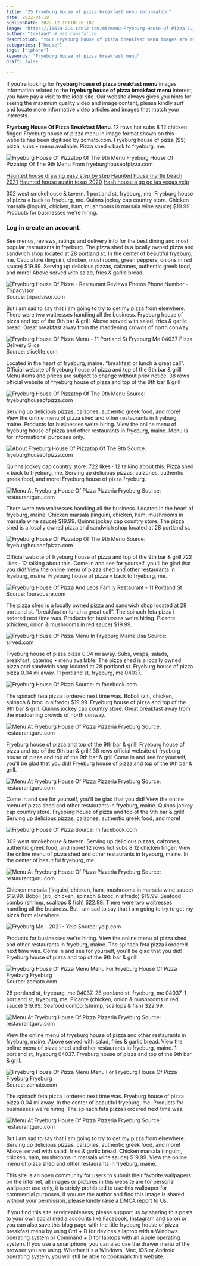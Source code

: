 ```yaml
---
title: "25 Fryeburg house of pizza breakfast menu information"
date: 2022-01-19
publishDate: 2022-12-10T10:26:10Z
image: "https://10619-2.s.cdn12.com/m5/menu-Fryeburg-House-Of-Pizza-1.jpg"
author: "Ireland" # use capitalize
description: "Your Fryeburg house of pizza breakfast menu images are ready in this website. Fryeburg house of pizza breakfast menu are a topic that is being searched for and liked by netizens today. You can Get the Fryeburg house of pizza breakfast menu files here. Download all royalty-free photos and vectors."
categories: ["house"]
tags: ["iphone"]
keywords: "Fryeburg house of pizza breakfast menu"
draft: false

---
```


If you're looking for **fryeburg house of pizza breakfast menu** images information related to the **fryeburg house of pizza breakfast menu** interest, you have pay a visit to the ideal  site.  Our website always  gives you  hints  for seeing  the maximum  quality video and image  content, please kindly surf and locate more informative video articles and images  that match your interests.

**Fryeburg House Of Pizza Breakfast Menu**. 12 rows hot subs 8 12 chicken finger: Fryeburg house of pizza menu in image format shown on this website has been digitised by zomato.com. Fryeburg house of pizza ($$) pizza, subs • menu available. Pizza shed « back to fryeburg, me.

![Fryeburg House Of Pizzatop Of The 9th Menu](https://fryeburghouseofpizza.com/images/logo-social.jpg "Fryeburg House Of Pizzatop Of The 9th Menu")
Fryeburg House Of Pizzatop Of The 9th Menu From fryeburghouseofpizza.com

[Haunted house drawing easy step by step](/haunted-house-drawing-easy-step-by-step/)
[Haunted house myrtle beach 2021](/haunted-house-myrtle-beach-2021/)
[Haunted house austin texas 2020](/haunted-house-austin-texas-2020/)
[Hash house a go go las vegas yelp](/hash-house-a-go-go-las-vegas-yelp/)

302 west smokehouse &amp; tavern. 1 portland st, fryeburg, me. Fryeburg house of pizza « back to fryeburg, me. Quinns jockey cap country store. Chicken marsala (linguini, chicken, ham, mushrooms in marsala wine sauce) $19.99. Products for businesses we&#039;re hiring.

### Log in create an account.

See menus, reviews, ratings and delivery info for the best dining and most popular restaurants in fryeburg. The pizza shed is a locally owned pizza and sandwich shop located at 28 portland st. In the center of beautiful fryeburg, me. Cacciatore (linguini, chicken, mushrooms, green peppers, onions in red sauce) $19.99. Serving up delicious pizzas, calzones, authentic greek food, and more! Above served with salad, fries &amp; garlic bread.


![Fryeburg House Of Pizza - Restaurant Reviews Photos Phone Number - Tripadvisor](https://media-cdn.tripadvisor.com/media/photo-s/0c/e3/21/96/fryeburg-house-of-pizza.jpg "Fryeburg House Of Pizza - Restaurant Reviews Photos Phone Number - Tripadvisor")
Source: tripadvisor.com

But i am sad to say that i am going to try to get my pizza from elsewhere. There were two waitresses handling all the business. Fryeburg house of pizza and top of the 9th bar &amp; grill. Above served with salad, fries &amp; garlic bread. Great breakfast away from the maddening crowds of north conway.

![Fryeburg House Of Pizza Menu - 11 Portland St Fryeburg Me 04037 Pizza Delivery Slice](https://shop-logos.imgix.net/shops/42361/original/fry.png?auto=compress,format "Fryeburg House Of Pizza Menu - 11 Portland St Fryeburg Me 04037 Pizza Delivery Slice")
Source: slicelife.com

Located in the heart of fryeburg, maine. “breakfast or lunch a great call”. Official website of fryeburg house of pizza and top of the 9th bar &amp; grill Menu items and prices are subject to change without prior notice. 38 rows official website of fryeburg house of pizza and top of the 9th bar &amp; grill

![Fryeburg House Of Pizzatop Of The 9th Menu](https://fryeburghouseofpizza.com/images/logo-social.jpg "Fryeburg House Of Pizzatop Of The 9th Menu")
Source: fryeburghouseofpizza.com

Serving up delicious pizzas, calzones, authentic greek food, and more! View the online menu of pizza shed and other restaurants in fryeburg, maine. Products for businesses we&#039;re hiring. View the online menu of fryeburg house of pizza and other restaurants in fryeburg, maine. Menu is for informational purposes only.

![About Fryeburg House Of Pizzatop Of The 9th](https://fryeburghouseofpizza.com/images/outside-photo.jpg "About Fryeburg House Of Pizzatop Of The 9th")
Source: fryeburghouseofpizza.com

Quinns jockey cap country store. 722 likes · 12 talking about this. Pizza shed « back to fryeburg, me. Serving up delicious pizzas, calzones, authentic greek food, and more! Fryeburg house of pizza fryeburg.

![Menu At Fryeburg House Of Pizza Pizzeria Fryeburg](https://10619-2.s.cdn12.com/m5/Fryeburg-House-Of-Pizza-menu-1.jpg "Menu At Fryeburg House Of Pizza Pizzeria Fryeburg")
Source: restaurantguru.com

There were two waitresses handling all the business. Located in the heart of fryeburg, maine. Chicken marsala (linguini, chicken, ham, mushrooms in marsala wine sauce) $19.99. Quinns jockey cap country store. The pizza shed is a locally owned pizza and sandwich shop located at 28 portland st.

![Fryeburg House Of Pizzatop Of The 9th Menu](https://fryeburghouseofpizza.com/images/big-menu-pizza.jpg "Fryeburg House Of Pizzatop Of The 9th Menu")
Source: fryeburghouseofpizza.com

Official website of fryeburg house of pizza and top of the 9th bar &amp; grill 722 likes · 12 talking about this. Come in and see for yourself, you&#039;ll be glad that you did! View the online menu of pizza shed and other restaurants in fryeburg, maine. Fryeburg house of pizza « back to fryeburg, me.

![Fryeburg House Of Pizza And Leos Family Restaurant - 11 Portland St](https://fastly.4sqi.net/img/general/200x200/62779284_EPpEVxbQNyxBTe1noFp3bSQ8oKwr3d-iRW7eQizS45Q.jpg "Fryeburg House Of Pizza And Leos Family Restaurant - 11 Portland St")
Source: foursquare.com

The pizza shed is a locally owned pizza and sandwich shop located at 28 portland st. “breakfast or lunch a great call”. The spinach feta pizza i ordered next time was. Products for businesses we&#039;re hiring. Picante (chicken, onion &amp; mushrooms in red sauce) $19.99.

![Fryeburg House Of Pizza Menu In Fryeburg Maine Usa](https://d6ozfheqtj1tz.cloudfront.net/ChIJt97Ae2mos0wRE9qDSeFWuQw/600522266ea53.jpg "Fryeburg House Of Pizza Menu In Fryeburg Maine Usa")
Source: sirved.com

Fryeburg house of pizza pizza 0.04 mi away. Subs, wraps, salads, breakfast, catering • menu available. The pizza shed is a locally owned pizza and sandwich shop located at 28 portland st. Fryeburg house of pizza pizza 0.04 mi away. 11 portland st, fryeburg, me 04037.

![Fryeburg House Of Pizza](https://lookaside.fbsbx.com/lookaside/crawler/media/?media_id=1404747116570654 "Fryeburg House Of Pizza")
Source: m.facebook.com

The spinach feta pizza i ordered next time was. Boboli (ziti, chicken, spinach &amp; broc in alfredo) $19.99. Fryeburg house of pizza and top of the 9th bar &amp; grill. Quinns jockey cap country store. Great breakfast away from the maddening crowds of north conway.

![Menu At Fryeburg House Of Pizza Pizzeria Fryeburg](https://10619-2.s.cdn12.com/m5/menu-Pizzeria-Fryeburg-House-Of-Pizza-1.jpg "Menu At Fryeburg House Of Pizza Pizzeria Fryeburg")
Source: restaurantguru.com

Fryeburg house of pizza and top of the 9th bar &amp; grill! Fryeburg house of pizza and top of the 9th bar &amp; grill! 38 rows official website of fryeburg house of pizza and top of the 9th bar &amp; grill Come in and see for yourself, you&#039;ll be glad that you did! Fryeburg house of pizza and top of the 9th bar &amp; grill.

![Menu At Fryeburg House Of Pizza Pizzeria Fryeburg](https://10619-2.s.cdn12.com/m5/Pizzeria-Fryeburg-House-Of-Pizza-menu-1.jpg "Menu At Fryeburg House Of Pizza Pizzeria Fryeburg")
Source: restaurantguru.com

Come in and see for yourself, you&#039;ll be glad that you did! View the online menu of pizza shed and other restaurants in fryeburg, maine. Quinns jockey cap country store. Fryeburg house of pizza and top of the 9th bar &amp; grill! Serving up delicious pizzas, calzones, authentic greek food, and more!

![Fryeburg House Of Pizza](https://lookaside.fbsbx.com/lookaside/crawler/media/?media_id=1389413038104062 "Fryeburg House Of Pizza")
Source: m.facebook.com

302 west smokehouse &amp; tavern. Serving up delicious pizzas, calzones, authentic greek food, and more! 12 rows hot subs 8 12 chicken finger: View the online menu of pizza shed and other restaurants in fryeburg, maine. In the center of beautiful fryeburg, me.

![Menu At Fryeburg House Of Pizza Pizzeria Fryeburg](https://10619-2.s.cdn12.com/m5/menu-Fryeburg-Fryeburg-House-Of-Pizza.jpg "Menu At Fryeburg House Of Pizza Pizzeria Fryeburg")
Source: restaurantguru.com

Chicken marsala (linguini, chicken, ham, mushrooms in marsala wine sauce) $19.99. Boboli (ziti, chicken, spinach &amp; broc in alfredo) $19.99. Seafood combo (shrimp, scallops &amp; fish) $22.99. There were two waitresses handling all the business. But i am sad to say that i am going to try to get my pizza from elsewhere.

![Fryeburg Me - 2021 - Yelp](https://s3-media0.fl.yelpcdn.com/bphoto/Zo0FAMfafuqJ1Ri1d53fsQ/ls.jpg "Fryeburg Me - 2021 - Yelp")
Source: yelp.com

Products for businesses we&#039;re hiring. View the online menu of pizza shed and other restaurants in fryeburg, maine. The spinach feta pizza i ordered next time was. Come in and see for yourself, you&#039;ll be glad that you did! Fryeburg house of pizza and top of the 9th bar &amp; grill!

![Fryeburg House Of Pizza Menu Menu For Fryeburg House Of Pizza Fryeburg Fryeburg](https://b.zmtcdn.com/data/menus/874/17477874/6add98fb61bfee14e4209a95abf48997.jpg "Fryeburg House Of Pizza Menu Menu For Fryeburg House Of Pizza Fryeburg Fryeburg")
Source: zomato.com

28 portland st, fryeburg, me 04037. 28 portland st, fryeburg, me 04037. 1 portland st, fryeburg, me. Picante (chicken, onion &amp; mushrooms in red sauce) $19.99. Seafood combo (shrimp, scallops &amp; fish) $22.99.

![Menu At Fryeburg House Of Pizza Pizzeria Fryeburg](https://img.restaurantguru.com/rdda-Fryeburg-House-of-Pizza-menu.jpg "Menu At Fryeburg House Of Pizza Pizzeria Fryeburg")
Source: restaurantguru.com

View the online menu of fryeburg house of pizza and other restaurants in fryeburg, maine. Above served with salad, fries &amp; garlic bread. View the online menu of pizza shed and other restaurants in fryeburg, maine. 1 portland st, fryeburg 04037. Fryeburg house of pizza and top of the 9th bar &amp; grill.

![Fryeburg House Of Pizza Menu Menu For Fryeburg House Of Pizza Fryeburg Fryeburg](https://b.zmtcdn.com/data/menus/874/17477874/6add98fb61bfee14e4209a95abf48997.jpg?fit=around%7C200%3A200&amp;crop=200%3A200%3B%2A%2C%2A "Fryeburg House Of Pizza Menu Menu For Fryeburg House Of Pizza Fryeburg Fryeburg")
Source: zomato.com

The spinach feta pizza i ordered next time was. Fryeburg house of pizza pizza 0.04 mi away. In the center of beautiful fryeburg, me. Products for businesses we&#039;re hiring. The spinach feta pizza i ordered next time was.

![Menu At Fryeburg House Of Pizza Pizzeria Fryeburg](https://10619-2.s.cdn12.com/m5/menu-Fryeburg-House-Of-Pizza-1.jpg "Menu At Fryeburg House Of Pizza Pizzeria Fryeburg")
Source: restaurantguru.com

But i am sad to say that i am going to try to get my pizza from elsewhere. Serving up delicious pizzas, calzones, authentic greek food, and more! Above served with salad, fries &amp; garlic bread. Chicken marsala (linguini, chicken, ham, mushrooms in marsala wine sauce) $19.99. View the online menu of pizza shed and other restaurants in fryeburg, maine.

This site is an open community for users to submit their favorite wallpapers on the internet, all images or pictures in this website are for personal wallpaper use only, it is stricly prohibited to use this wallpaper for commercial purposes, if you are the author and find this image is shared without your permission, please kindly raise a DMCA report to Us.

If you find this site serviceableness, please support us by sharing this posts to your own social media accounts like Facebook, Instagram and so on or you can also save this blog page with the title fryeburg house of pizza breakfast menu by using Ctrl + D for devices a laptop with a Windows operating system or Command + D for laptops with an Apple operating system. If you use a smartphone, you can also use the drawer menu of the browser you are using. Whether it's a Windows, Mac, iOS or Android operating system, you will still be able to bookmark this website.
